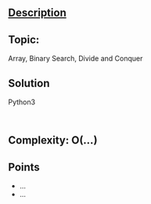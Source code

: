 ## [Description](https://leetcode.com/problems/median-of-two-sorted-arrays/description/)

## Topic: 

Array, Binary Search, Divide and Conquer

## Solution 
Python3
```python3


```
## Complexity: O(...)
## Points
* ...
* ...

